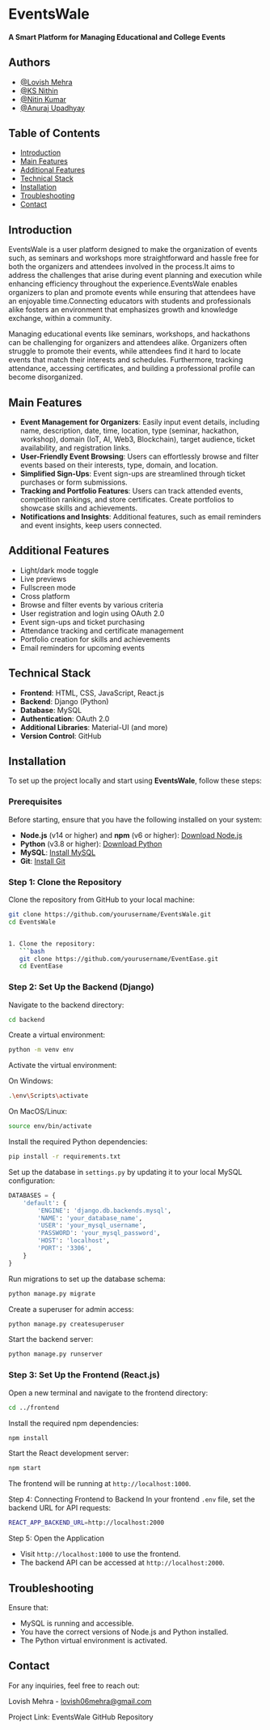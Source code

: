 # EventsWale 
#### A Smart Platform for Managing Educational and College Events


## Authors

- [@Lovish Mehra](https://github.com/Lovish-Mehra-06)
- [@KS Nithin](https://github.com/Nithin0620)
- [@Nitin Kumar](https://github.com/nitinkumarKN)
- [@Anuraj Upadhyay](https://github.com/Anrj007)


## Table of Contents
- [Introduction](##introduction)
- [Main Features](#Main-Features)
- [Additional Features](#Additional-Features)
- [Technical Stack](#technical-stack)
- [Installation](#installation)
- [Troubleshooting](#Troubleshooting)
- [Contact](#contact)

## Introduction
EventsWale is a user platform designed to make the organization of events such, as seminars and workshops more straightforward and hassle free for both the organizers and attendees involved in the process.It aims to address the challenges that arise during event planning and execution while enhancing efficiency throughout the experience.EventsWale enables organizers to plan and promote events while ensuring that attendees have an enjoyable time.Connecting educators with students and professionals alike fosters an environment that emphasizes growth and knowledge exchange, within a community. 


Managing educational events like seminars, workshops, and hackathons can be challenging for organizers and attendees alike. Organizers often struggle to promote their events, while attendees find it hard to locate events that match their interests and schedules. Furthermore, tracking attendance, accessing certificates, and building a professional profile can become disorganized.

## Main Features
- **Event Management for Organizers**: Easily input event details, including name, description, date, time, location, type (seminar, hackathon, workshop), domain (IoT, AI, Web3, Blockchain), target audience, ticket availability, and registration links.
- **User-Friendly Event Browsing**: Users can effortlessly browse and filter events based on their interests, type, domain, and location.
- **Simplified Sign-Ups**: Event sign-ups are streamlined through ticket purchases or form submissions.
- **Tracking and Portfolio Features**: Users can track attended events, competition rankings, and store certificates. Create portfolios to showcase skills and achievements.
- **Notifications and Insights**: Additional features, such as email reminders and event insights, keep users connected.

## Additional Features
- Light/dark mode toggle
- Live previews
- Fullscreen mode
- Cross platform
- Browse and filter events by various criteria
- User registration and login using OAuth 2.0
- Event sign-ups and ticket purchasing
- Attendance tracking and certificate management
- Portfolio creation for skills and achievements
- Email reminders for upcoming events

## Technical Stack
- **Frontend**: HTML, CSS, JavaScript, React.js
- **Backend**: Django (Python)
- **Database**: MySQL
- **Authentication**: OAuth 2.0
- **Additional Libraries**: Material-UI (and more)
- **Version Control**: GitHub

## Installation
To set up the project locally and start using **EventsWale**, follow these steps:

### Prerequisites
Before starting, ensure that you have the following installed on your system:
- **Node.js** (v14 or higher) and **npm** (v6 or higher): [Download Node.js](https://nodejs.org/en/)
- **Python** (v3.8 or higher): [Download Python](https://www.python.org/downloads/)
- **MySQL**: [Install MySQL](https://www.mysql.com/downloads/)
- **Git**: [Install Git](https://git-scm.com/)

### Step 1: Clone the Repository
Clone the repository from GitHub to your local machine:

```bash
git clone https://github.com/yourusername/EventsWale.git
cd EventsWale


1. Clone the repository:
   ```bash
   git clone https://github.com/yourusername/EventEase.git
   cd EventEase
   ```
   
### Step 2: Set Up the Backend (Django)

Navigate to the backend directory:
```bash
cd backend 
```

Create a virtual environment:
```bash
python -m venv env
```

Activate the virtual environment:

On Windows:
```bash
.\env\Scripts\activate
```
On MacOS/Linux:
```bash
source env/bin/activate
```

Install the required Python dependencies:
```bash
pip install -r requirements.txt
```

Set up the database in ```settings.py``` by updating it to your local MySQL configuration:
```python
DATABASES = {
    'default': {
        'ENGINE': 'django.db.backends.mysql',
        'NAME': 'your_database_name',
        'USER': 'your_mysql_username',
        'PASSWORD': 'your_mysql_password',
        'HOST': 'localhost',
        'PORT': '3306',
    }
}
```

Run migrations to set up the database schema:
```bash
python manage.py migrate
```
Create a superuser for admin access:
```bash
python manage.py createsuperuser
```
Start the backend server:
```bash
python manage.py runserver
```


### Step 3: Set Up the Frontend (React.js)
Open a new terminal and navigate to the frontend directory:

```bash
cd ../frontend
```
Install the required npm dependencies:

```bash
npm install
```
Start the React development server:

```bash
npm start
```

The frontend will be running at ```http://localhost:1000```.

Step 4: Connecting Frontend to Backend
In your frontend ```.env``` file, set the backend URL for API requests:

```bash
REACT_APP_BACKEND_URL=http://localhost:2000
```
Step 5: Open the Application

- Visit ```http://localhost:1000``` to use the frontend.
- The backend API can be accessed at ```http://localhost:2000```.

## Troubleshooting
Ensure that:

- MySQL is running and accessible.
- You have the correct versions of Node.js and Python installed.
- The Python virtual environment is activated.



## Contact

For any inquiries, feel free to reach out:

Lovish Mehra - lovish06mehra@gmail.com

Project Link: EventsWale GitHub Repository
